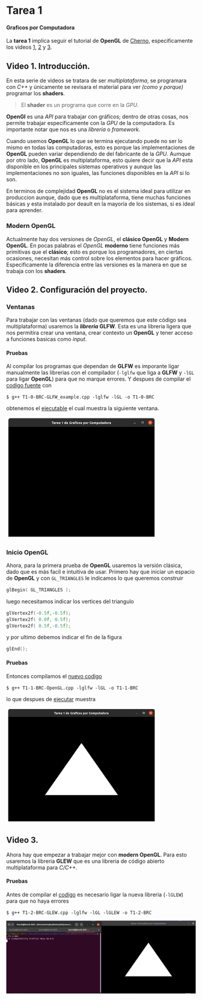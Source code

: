 
# Tarea 1
#### Graficos por Computadora

La __tarea 1__ implica seguir el tutorial de __OpenGL__ de 
[Cherno](https://www.youtube.com/channel/UCQ-W1KE9EYfdxhL6S4twUNw), 
especificamente los videos 
[1](https://www.youtube.com/watch?v=W3gAzLwfIP0),
[2](https://www.youtube.com/watch?v=OR4fNpBjmq8) y 
[3](https://www.youtube.com/watch?v=H2E3yO0J7TM).



## Video 1. Introducción.

En esta serie de videos se tratara de ser _multiplataforma_, se programara con _C++_ y únicamente se revisara el material para ver _(como y porque)_ programar los __shaders__.

> El __shader__ es un programa que corre en la _GPU_.

__OpenGl__ es una _API_ para trabajar con gráficos; dentro de otras cosas, nos  permite trabajar especificamente con la _GPU_ de la computadora. Es importante notar que nos es una _libreria_ o _framework_.

Cuando usemos __OpenGL__ lo que se termina ejecutando puede no ser lo mismo en todas las computadoras, esto es porque las implementaciones de __OpenGL__ pueden variar dependiendo de del fabricante de la _GPU_. Aumque por otro lado, __OpenGL__ es multiplataforma, esto quiere decir que la _API_ esta disponible en los principales sistemas operativos y aunque las implementaciones no son iguales, las funciones disponibles en la _API_ si lo son.

En terminos de complejidad __OpenGL__ no es el sistema ideal para utilizar en produccion aunque, dado que es multiplataforma, tiene muchas funciones básicas y esta instalado por deault en la mayoría de los sistemas, si es ideal para aprender.

### Modern OpenGL

Actualmente hay dos versiones de _OpenGL_, el __clásico OpenGL__ y __Modern OpenGL__. En pocas palabras el _OpenGL_ __moderno__ tiene funciones más primitivas que el __clásico__; esto es porque los programadores, en ciertas ocasiones, necesitan más control sobre los elementos para hacer gráficos. Especificamente la diferencia entre las versiones es la manera en que se trabaja con los __shaders__.



## Video 2. Configuración del proyecto.

### Ventanas

Para trabajar con las ventanas (dado que queremos que este código sea multiplataforma) usaremos la ___libreria_ GLFW__. Esta es una libreria ligera que nos permitira crear una ventana, crear contexto un __OpenGL__ y tener acceso a funciones basicas como _input_.

#### Pruebas

Al compilar los programas que dependan de __GLFW__ es imporante ligar manualmente las librerias con el compilador (`-lglfw` que liga a __GLFW__ y `-lGL` para ligar __OpenGL__) para que no marque errores. Y despues de compilar el [codigo fuente](./T1-0-BRC-GLFW_example.cpp) con 
```console
$ g++ T1-0-BRC-GLFW_example.cpp -lglfw -lGL -o T1-0-BRC
```
obtenemos el [ejecutable](./T1-0-BRC) el cual muestra la siguiente ventana.

<img src="assets/T1-0-BRC.png" alt="Prueba 1" width="400"/>

### Inicio OpenGL

Ahora, para la primera prueba de __OpenGL__ usaremos la versión clásica, dado que es más facil e intuitiva de usar. Primero hay que iniciar un espacio de __OpenGL__ y con `GL_TRIANGLES` le indicamos lo que queremos construir
```c++ 
glBegin( GL_TRIANGLES );
```
luego necesitamos indicar los vertices del triangulo
```c++
glVertex2f(-0.5f,-0.5f);
glVertex2f( 0.0f, 0.5f);
glVertex2f( 0.5f,-0.5f);
```
y por ultimo debemos indicar el fin de la figura
```c++
glEnd();
```

#### Pruebas

Entonces compilamos el [nuevo codigo](./T1-1-BRC-OpenGL.cpp) 
```console
$ g++ T1-1-BRC-OpenGL.cpp -lglfw -lGL -o T1-1-BRC
```
lo que despues de [ejecutar](./T1-1-BRC) muestra

<img src="assets/T1-1-BRC.png" alt="Prueba 2" width="400"/>



## Video 3. 

Ahora hay que empezar a trabajar mejor con __modern OpenGL__. Para esto usaremos la libreria __GLEW__ que es una libreria de código abierto multiplataforma para _C/C++_.

#### Pruebas

Antes de compilar el [codigo]() es necesario ligar la nueva libreria (`-lGLEW`) para que no haya errores
```console
$ g++ T1-2-BRC-GLEW.cpp -lglfw -lGL -lGLEW -o T1-2-BRC
```

<img src="assets/T1-2-BRC.png" alt="Prueba final" width="900"/>

